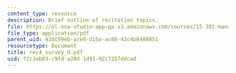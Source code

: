 ```yaml
---
content_type: resource
description: Brief outline of recitation topics.
file: https://ol-ocw-studio-app-qa.s3.amazonaws.com/courses/15-301-managerial-psychology-laboratory-fall-2004/f2c1eb83c9fda28d1d9192c7357ddcad_rec4_survey_d.pdf
file_type: application/pdf
parent_uid: 43dc99eb-ace8-d15a-ac08-42c4b0488851
resourcetype: Document
title: rec4_survey_d.pdf
uid: f2c1eb83-c9fd-a28d-1d91-92c7357ddcad
---
```

